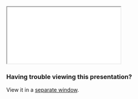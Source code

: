 <iframe class="tlu-iframe" src="/images/cryptography/crypto-1/PITCHME.html"></iframe>

### Having trouble viewing this presentation?

View it in a [separate window](/images/cryptography/crypto-1/PITCHME.html).
